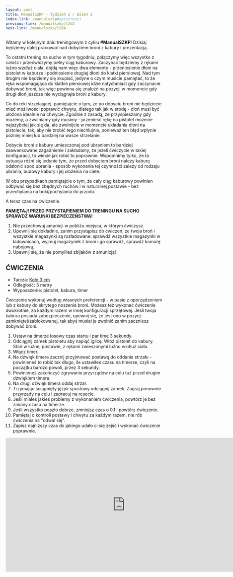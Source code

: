 ```yaml
---
layout: post
title: ManualSZKP - Tydzień 2 / Dzień 3
index-link: /manualszkp#spistresci
previous-link: /manualszkp/t2d2
next-link: /manualszkp/t2d4
---
```


Witamy w kolejnym dniu treningowym z cyklu **#ManualSZKP**! Dzisiaj będziemy dalej pracować nad dobyciem broni z kabury i prezentacją.

To ostatni trening na sucho w tym tygodniu, połączymy więc wszystko z całość i przećwiczymy pełny ciąg kaburowy. Zaczynać będziemy z rękami luźno wzdłuż ciała, dojdą nam więc dwa elementy - przeniesienie dłoni na pistolet w kaburze i podniesienie drugiej dłoni do klatki piersiowej. Nad tym drugim nie będziemy się skupiać, jedyne o czym musicie pamiętać, to że ręka wspomagająca do klatkie piersiowej idzie natychmiast gdy zaczynacie dobywać broni, tak więc powinna się znaleźć na pozycji w momencie gdy drugi dłoń jeszcze nie wyciągnęła broni z kabury.

Co do reki strzelającej, pamiętajcie o tym, że po dobyciu broni nie będziecie mieć możliwości poprawić chwytu, dlatego tak jak w środę - dłoń musi być ułożona idealnie na chwycie. Zgodnie z zasadą, że przyspieszamy gdy możemy, a zwalniamy gdy musimy - przenieść rękę na pistolet możecie najszybciej jak się da, ale zwolnijcie w momencie układania dłoni na pistolecie, tak, aby nie zrobić tego niechlujnie, ponieważ ten błąd wpłynie później mniej lub bardziej na wasze strzelanie.

Dobycie broni z kabury umiesczonej pod ubraniem to bardziej zaawansowane zagadnienie i zakładamy, że jeżeli ćwiczycie w takiej konfiguracji, to wiecie jak robić to poprawnie. Wspomnimy tylko, że ta sytuacja różni się jedynie tym, że przed dobyciem broni należy kaburę odsłonić spod ubrania - sposób wykonania tej czynności zależy od rodzaju ubrania, budowy kabury i jej ułożenia na ciele.

W obu przypadkach pamiętajcie o tym, że cały ciąg kaburowy powinien odbywać się bez zbędnych ruchów i w naturalnej postawie - bez przechylania na boki/pochylania do przodu.

A teraz czas na ćwiczenie.

**PAMIĘTAJ! PRZED PRZYSTĄPIENIEM DO TRENINGU NA SUCHO SPRAWDŹ WARUNKI BEZPIECZEŃSTWA!**

1. Nie przechowuj amunicji w pobliżu miejsca, w którym ćwiczysz.
2. Upewnij się dokładnie, zanim przystąpisz do ćwiczeń, że twoja broń i wszystkie magazynki są rozładowane: sprawdź wszystkie magazynki w ładownicach, wyjmuj magazynek z broni i go sprawdź, sprawdź komorę nabojową.
3. Upewnij się, że nie pomyliłeś zbijaków z amunicją!

## ĆWICZENIA
* Tarcza: [Koło 3 cm](tarcze/kolo_3cm.pdf)
* Odległość: 3 metry
* Wyposażenie: pistolet, kabura, timer

Ćwiczenie wykonuj według własnych preferencji - w pasie z oporządzeniem lub z kabury do skrytego noszenia broni. Możesz też wykonać ćwiczenie dwukrotnie, za każdym razem w innej konfiguracji sprzętowej. Jeśli twoja kabura posiada zabezpieczenie, upewnij się, że jest ono w pozycji zamkniętej/zablokowanej, tak abyś musiał je zwolnić zanim zaczniesz dobywać broni.

1. Ustaw na timerze losowy czas startu i par time 3 sekundy.
2. Odciągnij zamek pistoletu aby napiąć iglicę. Włóż pistolet do kabury. Stań w luźnej postawie, z rękami zwieszonymi luźno wzdłuż ciała. 
3. Włącz timer.
4. Na dźwięk timera zacznij przyjmować postawę do oddania strzału - powinieneś to robić tak długo, ile ustawiłeś czasu na timerze, czyli na początku bardzo powoli, przez 3 sekundy.
5. Powinieneś zakończyć zgrywanie przyrządów na celu tuż przed drugim dźwiękiem timera.
6. Na drugi dźwięk timera oddaj strzał.
7. Trzymając ściągnięty język spustowy odciągnij zamek. Zagraj ponownie przyrządy na celu i zapracuj na resecie.
8. Jeśli miałeś jakieś problemy z wykonaniem ćwiczenia, powtórz je bez zmiany czasu na timerze.
9. Jeśli wszystko poszło dobrze, zmniejsz czas o 0.1 i powtórz ćwiczenie.
10. Pamiętaj o kontroli postawy i chwytu za każdym razem, nie rób ćwiczenia na "odwal się".
11. Zapisz najniższy czas do jakiego udało ci się zejść i wykonać ćwiczenie poprawnie.

<center><iframe width="768" height="432" src="https://www.youtube.com/embed/ozMWgmlnRsU" title="YouTube video player" frameborder="0" allow="accelerometer; autoplay; clipboard-write; encrypted-media; gyroscope; picture-in-picture" allowfullscreen></iframe></center>